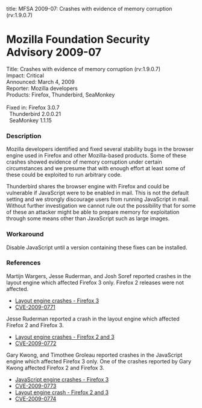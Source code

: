 title: MFSA 2009-07: Crashes with evidence of memory corruption (rv:1.9.0.7)

<h1>Mozilla Foundation Security Advisory 2009-07</h1>

<p>
<span class="label">Title:</span>      Crashes with evidence of memory corruption (rv:1.9.0.7)<br/>
<span class="label">Impact:</span>     Critical<br/>
<span class="label">Announced:</span>  March 4, 2009<br/>
<span class="label">Reporter:</span>   Mozilla developers<br/>
<span class="label">Products:</span>   Firefox, Thunderbird, SeaMonkey<br/>
<br/>
<span class="label">Fixed in:</span>   Firefox 3.0.7<br/>
<span class="label">&#160;</span>      Thunderbird 2.0.0.21<br/>
<span class="label">&#160;</span>      SeaMonkey 1.1.15<br/>
</p>


<h3>Description</h3>

<p>Mozilla developers identified and fixed several stability bugs in
the browser engine used in Firefox and other Mozilla-based
products. Some of these crashes showed evidence of memory corruption
under certain circumstances and we presume that with enough effort at
least some of these could be exploited to run arbitrary code.</p>

<p class="note">Thunderbird shares the browser engine with Firefox and
could be vulnerable if JavaScript were to be enabled in mail. This is
not the default setting and we strongly discourage users from running
JavaScript in mail. Without further investigation we cannot rule out
the possibility that for some of these an attacker might be able to
prepare memory for exploitation through some means other than
JavaScript such as large images.</p>

<h3>Workaround</h3>

<p>Disable JavaScript until a version containing these fixes can be
installed.</p>


<h3>References</h3>

<p>Martijn Wargers, Jesse Ruderman, and Josh Soref reported crashes in
the layout engine which affected Firefox 3 only.  Firefox 2 releases
were not affected.</p>

<ul>
  <li><a href="https://bugzilla.mozilla.org/buglist.cgi?bug_id=424276,435209,436965,460706,466057,468578,471594,472502">Layout engine crashes - Firefox 3</a></li>
  <li><a class="ex-ref" href="http://cve.mitre.org/cgi-bin/cvename.cgi?name=CVE-2009-0771">CVE-2009-0771</a></li>
</ul>

<p>Jesse Ruderman reported a crash in the layout engine which affected
Firefox 2 and Firefox 3.</p>

<ul>
  <li><a href="https://bugzilla.mozilla.org/show_bug.cgi?id=475136">Layout engine crashes - Firefox 2 and 3</a></li>
  <li><a class="ex-ref" href="http://cve.mitre.org/cgi-bin/cvename.cgi?name=CVE-2009-0772">CVE-2009-0772</a></li>
</ul>

<p>Gary Kwong, and Timothee Groleau reported crashes in the JavaScript
engine which affected Firefox 3 only.  One of the crashes reported by
Gary Kwong affected Firefox 2 and Firefox 3.</p>

<ul>
  <li><a href="https://bugzilla.mozilla.org/buglist.cgi?bug_id=457521,467499,472787">JavaScript engine crashes - Firefox 3</a></li>
  <li><a class="ex-ref" href="http://cve.mitre.org/cgi-bin/cvename.cgi?name=CVE-2009-0773">CVE-2009-0773</a></li>
  <li><a href="https://bugzilla.mozilla.org/show_bug.cgi?id=473709">Layout engine crash - Firefox 2 and 3</a></li>
  <li><a class="ex-ref" href="http://cve.mitre.org/cgi-bin/cvename.cgi?name=CVE-2009-0774">CVE-2009-0774</a></li>
</ul>



